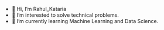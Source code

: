 - 👋 Hi, I’m Rahul_Kataria
- 👀 I’m interested to solve technical problems.
- 🌱 I’m currently learning Machine Learning and Data Science.

